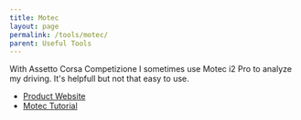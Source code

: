 ```yaml
---
title: Motec
layout: page
permalink: /tools/motec/
parent: Useful Tools
---
```

With Assetto Corsa Competizione I sometimes use Motec i2 Pro to analyze my driving.
It's helpfull but not that easy to use.
- [Product Website](https://www.motec.com.au/i2/i2downloads/)
- [Motec Tutorial](https://coachdaveacademy.com/tutorials/how-to-use-motec-data-in-assetto-corsa-competizione/)